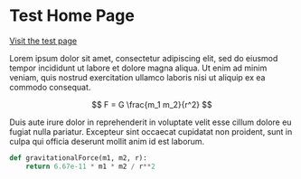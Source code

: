 # Test Home Page

[Visit the test page](subfolder/page.md)

Lorem ipsum dolor sit amet, consectetur adipiscing elit, sed do eiusmod tempor incididunt ut labore et dolore magna aliqua. Ut enim ad minim veniam, quis nostrud exercitation ullamco laboris nisi ut aliquip ex ea commodo consequat.

$$ F = G \frac{m_1 m_2}{r^2} $$

Duis aute irure dolor in reprehenderit in voluptate velit esse cillum dolore eu fugiat nulla pariatur. Excepteur sint occaecat cupidatat non proident, sunt in culpa qui officia deserunt mollit anim id est laborum.

```python
def gravitationalForce(m1, m2, r):
    return 6.67e-11 * m1 * m2 / r**2
```

